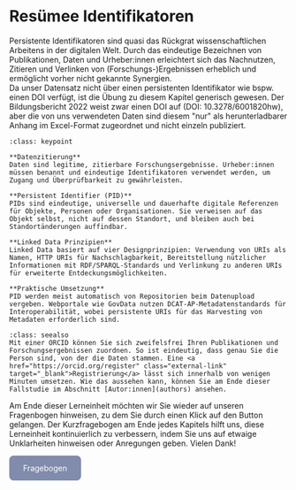 # Resümee Identifikatoren

Persistente Identifikatoren sind quasi das Rückgrat wissenschaftlichen Arbeitens in der digitalen Welt. Durch das eindeutige Bezeichnen von Publikationen, Daten und Urheber:innen erleichtert sich das Nachnutzen, Zitieren und Verlinken von (Forschungs-)Ergebnissen erheblich und ermöglicht vorher nicht gekannte Synergien.  
Da unser Datensatz nicht über einen persistenten Identifikator wie bspw. einen DOI verfügt, ist die Übung zu diesem Kapitel generisch gewesen. Der Bildungsbericht 2022 weist zwar einen DOI auf (DOI: 10.3278/6001820hw), aber die von uns verwendeten Daten sind diesem "nur" als herunterladbarer Anhang im Excel-Format zugeordnet und nicht einzeln publiziert.  

```{admonition} Keypoints
:class: keypoint

**Datenzitierung**  
Daten sind legitime, zitierbare Forschungsergebnisse. Urheber:innen müssen benannt und eindeutige Identifikatoren verwendet werden, um Zugang und Überprüfbarkeit zu gewährleisten.

**Persistent Identifier (PID)**  
PIDs sind eindeutige, universelle und dauerhafte digitale Referenzen für Objekte, Personen oder Organisationen. Sie verweisen auf das Objekt selbst, nicht auf dessen Standort, und bleiben auch bei Standortänderungen auffindbar.

**Linked Data Prinzipien**  
Linked Data basiert auf vier Designprinzipien: Verwendung von URIs als Namen, HTTP URIs für Nachschlagbarkeit, Bereitstellung nützlicher Informationen mit RDF/SPARQL-Standards und Verlinkung zu anderen URIs für erweiterte Entdeckungsmöglichkeiten.

**Praktische Umsetzung**  
PID werden meist automatisch von Repositorien beim Datenupload vergeben. Webportale wie GovData nutzen DCAT-AP-Metadatenstandards für Interoperabilität, wobei persistente URIs für das Harvesting von Metadaten erforderlich sind.
```

```{admonition} Haben Sie sich bereits eine ORCID zugelegt?
:class: seealso
Mit einer ORCID können Sie sich zweifelsfrei Ihren Publikationen und Forschungsergebnissen zuordnen. So ist eindeutig, dass genau Sie die Person sind, von der die Daten stammen. Eine <a href="https://orcid.org/register" class="external-link" target="_blank">Registrierung</a> lässt sich innerhalb von wenigen Minuten umsetzen. Wie das aussehen kann, können Sie am Ende dieser Fallstudie im Abschnitt [Autor:innen](authors) ansehen.
```

Am Ende dieser Lerneinheit möchten wir Sie wieder auf unseren Fragenbogen hinweisen, zu dem Sie durch einen Klick auf den Button gelangen.
Der Kurzfragebogen am Ende jedes Kapitels hilft uns, diese Lerneinheit kontinuierlich zu verbessern, indem Sie uns auf etwaige Unklarheiten hinweisen oder Anregungen geben. Vielen Dank! 

<a href="https://gesellschaftfuerinformatik.limesurvey.net/745598?newtest=Y&lang=de&Git=0003" target="_blank"
   style="display: inline-block;
          background-color: #818bac;
          padding: 14px 25px;
          text-align: center;
          color: white;
          border-radius: 8px;
          text-decoration: none;">
  Fragebogen
</a>


